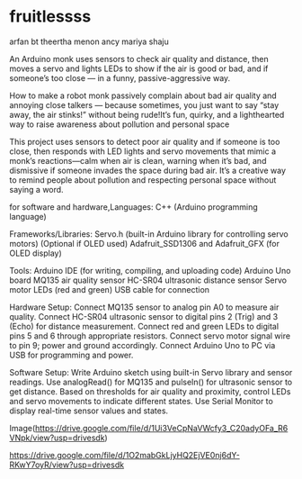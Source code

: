 # fruitlessss

arfan bt
theertha menon
ancy mariya shaju


An Arduino monk uses sensors to check air quality and distance, then moves a servo and lights LEDs to show if the air is good or bad, and if someone’s too close — in a funny, passive-aggressive way.


How to make a robot monk passively complain about bad air quality and annoying close talkers — because sometimes, you just want to say “stay away, the air stinks!” without being rude!It’s fun, quirky, and a lighthearted way to raise awareness about pollution and personal space


This project uses sensors to detect poor air quality and if someone is too close, then responds with LED lights and servo movements that mimic a monk’s reactions—calm when air is clean, warning when it’s bad, and dismissive if someone invades the space during bad air. It’s a creative way to remind people about pollution and respecting personal space without saying a word.


for software and hardware,Languages:
C++ (Arduino programming language)


Frameworks/Libraries:
Servo.h (built-in Arduino library for controlling servo motors)
(Optional if OLED used) Adafruit_SSD1306 and Adafruit_GFX (for OLED display)



Tools:
Arduino IDE (for writing, compiling, and uploading code)
Arduino Uno board
MQ135 air quality sensor
HC-SR04 ultrasonic distance sensor
Servo motor
LEDs (red and green)
USB cable for connection


Hardware Setup:
Connect MQ135 sensor to analog pin A0 to measure air quality.
Connect HC-SR04 ultrasonic sensor to digital pins 2 (Trig) and 3 (Echo) for distance measurement.
Connect red and green LEDs to digital pins 5 and 6 through appropriate resistors.
Connect servo motor signal wire to pin 9; power and ground accordingly.
Connect Arduino Uno to PC via USB for programming and power.



Software Setup:
Write Arduino sketch using built-in Servo library and sensor readings.
Use analogRead() for MQ135 and pulseIn() for ultrasonic sensor to get distance.
Based on thresholds for air quality and proximity, control LEDs and servo movements to indicate different states.
Use Serial Monitor to display real-time sensor values and states.

Image(https://drive.google.com/file/d/1Ui3VeCpNaVWcfy3_C20adyOFa_R6VNpk/view?usp=drivesdk)

https://drive.google.com/file/d/1O2mabGkLjyHQ2EjVE0nj6dY-RKwY7oyR/view?usp=drivesdk
